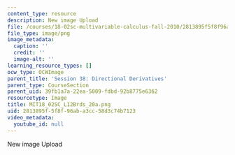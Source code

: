 ```yaml
---
content_type: resource
description: New image Upload
file: /courses/18-02sc-multivariable-calculus-fall-2010/2813895f5f8f96aba3cc58d3c74b7123_MIT18_02SC_L12Brds_20a.png
file_type: image/png
image_metadata:
  caption: ''
  credit: ''
  image-alt: ''
learning_resource_types: []
ocw_type: OCWImage
parent_title: 'Session 38: Directional Derivatives'
parent_type: CourseSection
parent_uid: 39fb1a7a-22ea-5009-fdbd-92b8775e6362
resourcetype: Image
title: MIT18_02SC_L12Brds_20a.png
uid: 2813895f-5f8f-96ab-a3cc-58d3c74b7123
video_metadata:
  youtube_id: null
---
```

New image Upload


